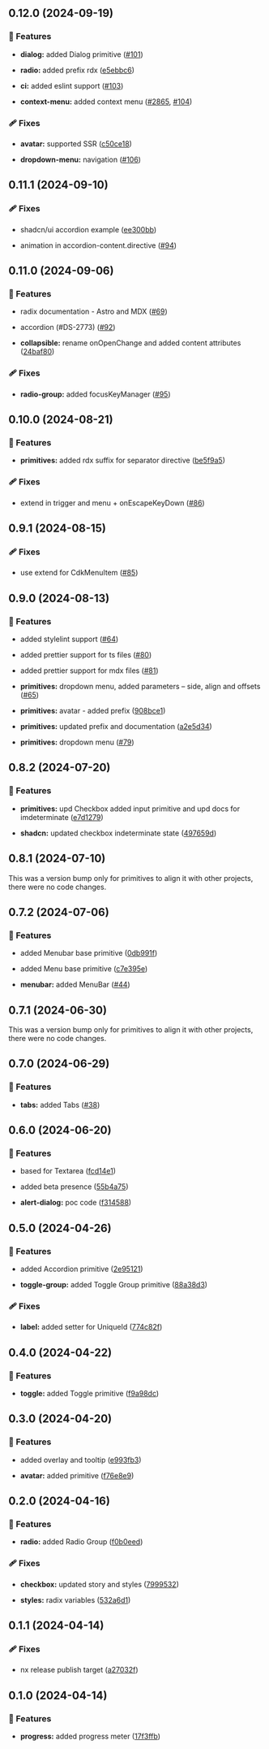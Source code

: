 ## 0.12.0 (2024-09-19)


### 🚀 Features

- **dialog:** added Dialog primitive ([#101](https://github.com/radix-ng/primitives/pull/101))

- **radio:** added prefix rdx ([e5ebbc6](https://github.com/radix-ng/primitives/commit/e5ebbc6))

- **ci:** added eslint support ([#103](https://github.com/radix-ng/primitives/pull/103))

- **context-menu:** added context menu ([#2865](https://github.com/radix-ng/primitives/pull/2865), [#104](https://github.com/radix-ng/primitives/pull/104))


### 🩹 Fixes

- **avatar:** supported SSR ([c50ce18](https://github.com/radix-ng/primitives/commit/c50ce18))

- **dropdown-menu:** navigation ([#106](https://github.com/radix-ng/primitives/pull/106))

## 0.11.1 (2024-09-10)


### 🩹 Fixes

- shadcn/ui accordion example ([ee300bb](https://github.com/radix-ng/primitives/commit/ee300bb))

- animation in accordion-content.directive ([#94](https://github.com/radix-ng/primitives/pull/94))

## 0.11.0 (2024-09-06)


### 🚀 Features

- radix documentation - Astro and MDX ([#69](https://github.com/radix-ng/primitives/pull/69))

- accordion (#DS-2773) ([#92](https://github.com/radix-ng/primitives/pull/92))

- **collapsible:** rename onOpenChange and added content attributes ([24baf80](https://github.com/radix-ng/primitives/commit/24baf80))


### 🩹 Fixes

- **radio-group:** added focusKeyManager ([#95](https://github.com/radix-ng/primitives/pull/95))

## 0.10.0 (2024-08-21)


### 🚀 Features

- **primitives:** added rdx suffix for separator directive ([be5f9a5](https://github.com/radix-ng/primitives/commit/be5f9a5))


### 🩹 Fixes

- extend in trigger and menu + onEscapeKeyDown ([#86](https://github.com/radix-ng/primitives/pull/86))

## 0.9.1 (2024-08-15)


### 🩹 Fixes

- use extend for CdkMenuItem ([#85](https://github.com/radix-ng/primitives/pull/85))

## 0.9.0 (2024-08-13)


### 🚀 Features

- added stylelint support ([#64](https://github.com/radix-ng/primitives/pull/64))

- added prettier support for ts files ([#80](https://github.com/radix-ng/primitives/pull/80))

- added prettier support for mdx files ([#81](https://github.com/radix-ng/primitives/pull/81))

- **primitives:** dropdown menu, added parameters – side, align and offsets ([#65](https://github.com/radix-ng/primitives/pull/65))

- **primitives:** avatar - added prefix ([908bce1](https://github.com/radix-ng/primitives/commit/908bce1))

- **primitives:** updated prefix and documentation ([a2e5d34](https://github.com/radix-ng/primitives/commit/a2e5d34))

- **primitives:** dropdown menu ([#79](https://github.com/radix-ng/primitives/pull/79))

## 0.8.2 (2024-07-20)


### 🚀 Features

- **primitives:** upd Checkbox added input primitive and upd docs for imdeterminate ([e7d1279](https://github.com/radix-ng/primitives/commit/e7d1279))

- **shadcn:** updated checkbox indeterminate state ([497659d](https://github.com/radix-ng/primitives/commit/497659d))

## 0.8.1 (2024-07-10)

This was a version bump only for primitives to align it with other projects, there were no code changes.

## 0.7.2 (2024-07-06)


### 🚀 Features

- added Menubar base primitive ([0db991f](https://github.com/radix-ng/primitives/commit/0db991f))

- added Menu base primitive ([c7e395e](https://github.com/radix-ng/primitives/commit/c7e395e))

- **menubar:** added MenuBar ([#44](https://github.com/radix-ng/primitives/pull/44))

## 0.7.1 (2024-06-30)

This was a version bump only for primitives to align it with other projects, there were no code changes.

## 0.7.0 (2024-06-29)


### 🚀 Features

- **tabs:** added Tabs ([#38](https://github.com/radix-ng/primitives/pull/38))

## 0.6.0 (2024-06-20)


### 🚀 Features

- based for Textarea ([fcd14e1](https://github.com/radix-ng/primitives/commit/fcd14e1))

- added beta presence ([55b4a75](https://github.com/radix-ng/primitives/commit/55b4a75))

- **alert-dialog:** poc code ([f314588](https://github.com/radix-ng/primitives/commit/f314588))

## 0.5.0 (2024-04-26)


### 🚀 Features

- added Accordion primitive ([2e95121](https://github.com/radix-ng/primitives/commit/2e95121))

- **toggle-group:** added Toggle Group primitive ([88a38d3](https://github.com/radix-ng/primitives/commit/88a38d3))


### 🩹 Fixes

- **label:** added setter for UniqueId ([774c82f](https://github.com/radix-ng/primitives/commit/774c82f))

## 0.4.0 (2024-04-22)


### 🚀 Features

- **toggle:** added Toggle primitive ([f9a98dc](https://github.com/radix-ng/primitives/commit/f9a98dc))

## 0.3.0 (2024-04-20)


### 🚀 Features

- added overlay and tooltip ([e993fb3](https://github.com/radix-ng/primitives/commit/e993fb3))

- **avatar:** added primitive ([f76e8e9](https://github.com/radix-ng/primitives/commit/f76e8e9))

## 0.2.0 (2024-04-16)

### 🚀 Features

-   **radio:** added Radio Group ([f0b0eed](https://github.com/radix-ng/primitives/commit/f0b0eed))

### 🩹 Fixes

-   **checkbox:** updated story and styles ([7999532](https://github.com/radix-ng/primitives/commit/7999532))

-   **styles:** radix variables ([532a6d1](https://github.com/radix-ng/primitives/commit/532a6d1))

## 0.1.1 (2024-04-14)

### 🩹 Fixes

-   nx release publish target ([a27032f](https://github.com/radix-ng/primitives/commit/a27032f))

## 0.1.0 (2024-04-14)

### 🚀 Features

-   **progress:** added progress meter ([17f3ffb](https://github.com/radix-ng/primitives/commit/17f3ffb))
